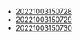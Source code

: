 - [20221003150728](/zet/20221003150728/README.md)
- [20221003150729](/zet/20221003150729/README.md)
- [20221003150730](/zet/20221003150730/README.md)
